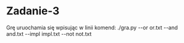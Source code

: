 # Zadanie-3
Grę uruochamia się wpisując w linii komend:
./gra.py --or or.txt --and and.txt --impl impl.txt --not not.txt

